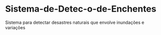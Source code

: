 # Sistema-de-Detec-o-de-Enchentes
Sistema para detectar desastres naturais que envolve inundações e variações
